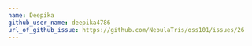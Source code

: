 ```yaml
---
name: Deepika
github_user_name: deepika4786
url_of_github_issue: https://github.com/NebulaTris/oss101/issues/26
---
```

